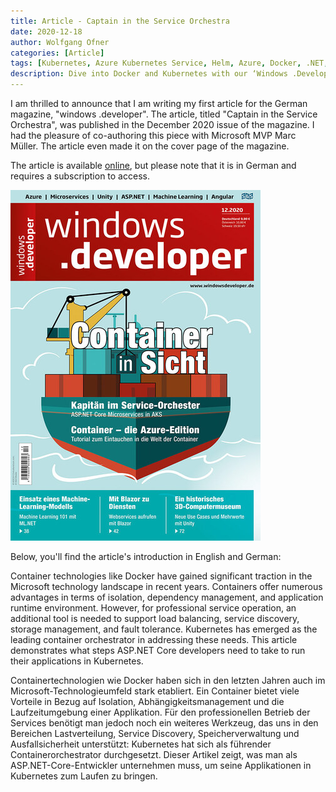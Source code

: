 ```yaml
---
title: Article - Captain in the Service Orchestra
date: 2020-12-18
author: Wolfgang Ofner
categories: [Article]
tags: [Kubernetes, Azure Kubernetes Service, Helm, Azure, Docker, .NET, C#]
description: Dive into Docker and Kubernetes with our ‘Windows .Developer’ article. Discover how ASP.NET Core developers can optimize service operations using these technologies.
---
```


I am thrilled to announce that I am writing my first article for the German magazine, "windows .developer". The article, titled "Captain in the Service Orchestra", was published in the December 2020 issue of the magazine. I had the pleasure of co-authoring this piece with Microsoft MVP Marc Müller. The article even made it on the cover page of the magazine.

The article is available <a href="https://entwickler.de/aspnet/kapitan-im-service-orchester" target="_blank" rel="noopener noreferrer">online</a>, but please note that it is in German and requires a subscription to access.

<div class="col-12 col-sm-10 aligncenter">
  <a href="/assets/img/posts/2020/12/windows-developer-12-20.jpg"><img loading="lazy" src="/assets/img/posts/2020/12/windows-developer-12-20.jpg" alt="windows developer 12 20" /></a>
  <p></p>
</div>

Below, you'll find the article's introduction in English and German:

Container technologies like Docker have gained significant traction in the Microsoft technology landscape in recent years. Containers offer numerous advantages in terms of isolation, dependency management, and application runtime environment. However, for professional service operation, an additional tool is needed to support load balancing, service discovery, storage management, and fault tolerance. Kubernetes has emerged as the leading container orchestrator in addressing these needs. This article demonstrates what steps ASP.NET Core developers need to take to run their applications in Kubernetes.

Containertechnologien wie Docker haben sich in den letzten Jahren auch im Microsoft-Technologieumfeld stark etabliert. Ein Container bietet viele Vorteile in Bezug auf Isolation, Abhängigkeitsmanagement und die Laufzeitumgebung einer Applikation. Für den professionellen Betrieb der Services benötigt man jedoch noch ein weiteres Werkzeug, das uns in den Bereichen Lastverteilung, Service Discovery, Speicherverwaltung und Ausfallsicherheit unterstützt: Kubernetes hat sich als führender Containerorchestrator durchgesetzt. Dieser Artikel zeigt, was man als ASP.NET-Core-Entwickler unternehmen muss, um seine Applikationen in Kubernetes zum Laufen zu bringen.